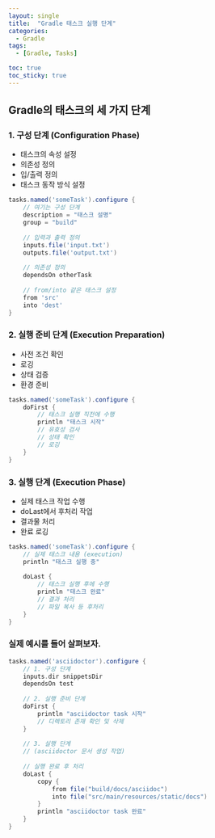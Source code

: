 ```yaml
---
layout: single
title:  "Gradle 태스크 실행 단계"
categories:
  - Gradle
tags:
  - [Gradle, Tasks]

toc: true
toc_sticky: true
---
```


## Gradle의 태스크의 세 가지 단계

### 1. 구성 단계 (Configuration Phase)
- 태스크의 속성 설정
- 의존성 정의
- 입/출력 정의
- 태스크 동작 방식 설정
  
```groovy
tasks.named('someTask').configure {
    // 여기는 구성 단계
    description = "태스크 설명"
    group = "build"
    
    // 입력과 출력 정의
    inputs.file('input.txt')
    outputs.file('output.txt')
    
    // 의존성 정의
    dependsOn otherTask
    
    // from/into 같은 태스크 설정
    from 'src'
    into 'dest'
}
```

### 2. 실행 준비 단계 (Execution Preparation)
- 사전 조건 확인
- 로깅
- 상태 검증
- 환경 준비
  
```groovy
tasks.named('someTask').configure {
    doFirst {
        // 태스크 실행 직전에 수행
        println "태스크 시작"
        // 유효성 검사
        // 상태 확인
        // 로깅
    }
}
```

### 3. 실행 단계 (Execution Phase)
- 실제 태스크 작업 수행
- doLast에서 후처리 작업
- 결과물 처리
- 완료 로깅
  
```groovy
tasks.named('someTask').configure {
    // 실제 태스크 내용 (execution)
    println "태스크 실행 중"
    
    doLast {
        // 태스크 실행 후에 수행
        println "태스크 완료"
        // 결과 처리
        // 파일 복사 등 후처리
    }
}
```

### 실제 예시를 들어 살펴보자.
```groovy
tasks.named('asciidoctor').configure {
    // 1. 구성 단계
    inputs.dir snippetsDir
    dependsOn test
    
    // 2. 실행 준비 단계
    doFirst {
        println "asciidoctor task 시작"
        // 디렉토리 존재 확인 및 삭제
    }
    
    // 3. 실행 단계
    // (asciidoctor 문서 생성 작업)
    
    // 실행 완료 후 처리
    doLast {
        copy {
            from file("build/docs/asciidoc")
            into file("src/main/resources/static/docs")
        }
        println "asciidoctor task 완료"
    }
}
```